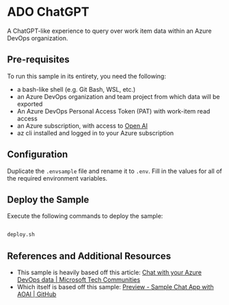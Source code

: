 # ADO ChatGPT

A ChatGPT-like experience to query over work item data within an Azure DevOps
organization.

## Pre-requisites

To run this sample in its entirety, you need the following:

- a bash-like shell (e.g. Git Bash, WSL, etc.)
- an Azure DevOps organization and team project from which data will be exported
- An Azure DevOps Personal Access Token (PAT) with work-item read access
- an Azure subscription, with access to [Open AI](https://aka.ms/oai/access)
- az cli installed and logged in to your Azure subscription

## Configuration

Duplicate the `.envsample` file and rename it to `.env`. Fill in the values for
all of the required environment variables.

## Deploy the Sample

Execute the following commands to deploy the sample:

```bash

deploy.sh

```

## References and Additional Resources

- This sample is heavily based off this article:
  [Chat with your Azure DevOps data | Microsoft Tech Communities](https://techcommunity.microsoft.com/t5/fasttrack-for-azure/chat-with-your-azure-devops-data/ba-p/4017784)
- Which itself is based off this sample:
  [Preview - Sample Chat App with AOAI | GitHub](https://github.com/microsoft/sample-app-aoai-chatGPT)
